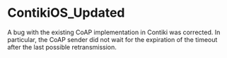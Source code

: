 # ContikiOS_Updated
 A bug with the existing CoAP implementation in Contiki was corrected. In particular, the CoAP sender did not wait for the expiration of the timeout after the last possible retransmission. 
